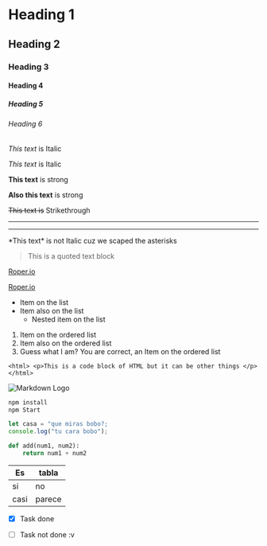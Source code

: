 <!-- headings -->
# Heading 1
## Heading 2
### Heading 3
#### Heading 4
##### Heading 5
###### Heading 6


<!-- Italics -->

*This text* is Italic

_This text_ is Italic

<!-- Strong text -->

**This text** is strong

__Also this text__ is strong

<!--  Strikethrough  -->

~~This text is~~ Strikethrough

<!-- Horizontal Rule -->

---
___

<!-- To escape any character of a fundtion just add the backslash: -->


\*This text* is not Italic cuz we scaped the asterisks


<!-- Block quote -->


> This is a quoted text block

<!-- Links -->

[Roper.io](https://dfrls.co)

<!-- To add a tittle for the link on Hover action -->

[Roper.io](https://dfrls.co "Roper.io app concept")



<!-- Unordered list -->

* Item on the list 
* Item also on the list
    * Nested item on the list

<!-- Ordered List -->

1. Item on the ordered list 
1. Item also on the ordered list
1. Guess what I am? You are correct, an Item on the ordered list

<!-- inline Code block -->

`<html> <p>This is a code block of HTML but it can be other things </p> </html>`

<!-- images -->

![Markdown Logo](https://markdown-here.com/img/icon256.png)


<!-- GitHub Markdown -->

<!-- Code blocks -->

```bash
npm install
npm Start
```

```javascript
let casa = "que miras bobo?;
console.log("tu cara bobo");
```
```python
def add(num1, num2):
    return num1 + num2
```

<!-- tables -->

| Es   | tabla  |
|------|--------|
| si   |  no    |
| casi | parece |

<!-- Task List -->
* [x] Task done
* [ ] Task not done :v


